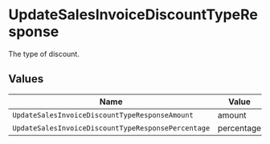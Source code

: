 # UpdateSalesInvoiceDiscountTypeResponse

The type of discount.


## Values

| Name                                               | Value                                              |
| -------------------------------------------------- | -------------------------------------------------- |
| `UpdateSalesInvoiceDiscountTypeResponseAmount`     | amount                                             |
| `UpdateSalesInvoiceDiscountTypeResponsePercentage` | percentage                                         |